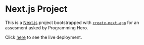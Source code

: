 # Next.js Project

This is a [Next.js](https://nextjs.org/) project bootstrapped with [`create-next-app`](https://github.com/vercel/next.js/tree/canary/packages/create-next-app) for an assesment asked by Programming Hero.

Click [here](http://localhost:3000) to see the live deployment.
